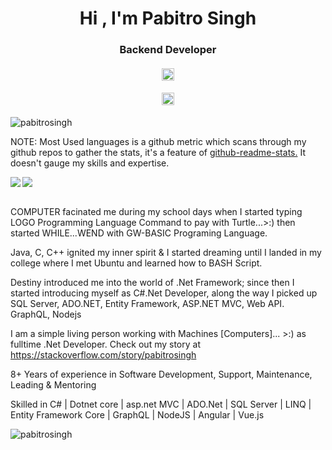 <html lang="en" dir="ltr">
  <head>
    <meta charset="utf-8">
  </head>
  <body>
     <div>
         <h1 align="center">Hi , I'm Pabitro Singh</h1>
         <h3 align="center">Backend Developer</h3>
       <h4 align="center">
            <a href="https://stackoverflow.com/users/story/11309973"><img align="center" src="https://stackoverflow.design/assets/img/logos/so/logo-stackoverflow.png" height="20px;"/> </a> 
        </h4>
        <h4 align="center">
            <a href="https://www.linkedin.com/in/pabitro-singh-27471721/"><img align="center" src="https://content.linkedin.com/content/dam/me/business/en-us/amp/brand-site/v2/bg/LI-Logo.svg.original.svg" height="20px;"/> </a> 
        </h4>
    </div>
   <div>
        <img src="https://komarev.com/ghpvc/?username=pabitrosingh&color=blue" alt="pabitrosingh"/>
   </div>
    <div>
      <p>
        NOTE: Most Used languages is a github metric which scans through my github repos to gather the stats, it's a feature of <a href="https://github.com/anuraghazra/github-readme-stats">github-readme-stats.</a> It doesn't gauge my skills and expertise.  
      </p>
        <a href="https://github.com/anuraghazra/github-readme-stats">
         <img align="left" src="https://github-readme-stats.vercel.app/api/top-langs?username=pabitrosingh&show_icons=true&locale=en" />
        </a>
      </div>
      <div>
         <a href="https://github.com/anuraghazra/convoychat">
           <img align="center" src="https://github-readme-stats.vercel.app/api?username=pabitrosingh&show_icons=true" />
         </a>
      </div>
    <br/>
      <div>
        <p>
          COMPUTER facinated me during my school days when I started typing LOGO Programming Language Command to pay with Turtle...>:) then started WHILE...WEND with GW-BASIC Programing Language.

Java, C, C++ ignited my inner spirit & I started dreaming until I landed in my college where I met Ubuntu and learned how to BASH Script.

Destiny introduced me into the world of .Net Framework; since then I started introducing myself as C#.Net Developer, along the way I picked up SQL Server, ADO.NET, Entity Framework, ASP.NET MVC, Web API. GraphQL, Nodejs

I am a simple living person working with Machines [Computers]... >:) as fulltime .Net Developer. Check out my story at https://stackoverflow.com/story/pabitrosingh

8+ Years of experience in Software Development, Support, Maintenance, Leading & Mentoring

Skilled in C# | Dotnet core | asp.net MVC | ADO.Net | SQL Server | LINQ | Entity Framework Core | GraphQL | NodeJS | Angular | Vue.js
        </p>
      </div>
    <div>
        <img src="https://github-profile-trophy.vercel.app/?username=pabitrosingh" alt="pabitrosingh"/>
    <div>
  </body>
</html>

